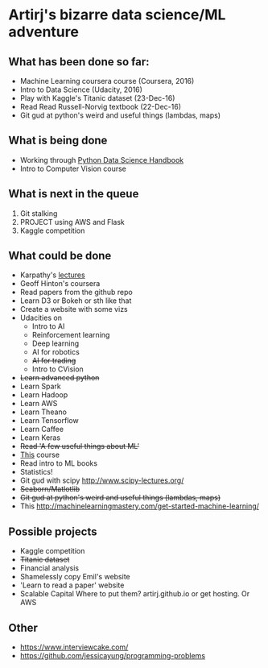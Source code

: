 # Artirj's bizarre data science/ML adventure
## What has been done so far:
* Machine Learning coursera course (Coursera, 2016)
* Intro to Data Science (Udacity, 2016)
* Play with Kaggle's Titanic dataset (23-Dec-16)
* Read Read Russell-Norvig textbook (22-Dec-16)
* Git gud at python's weird and useful things (lambdas, maps)

## What is being done

* Working through [Python Data Science Handbook](https://github.com/jakevdp/PythonDataScienceHandbook) 
* Intro to Computer Vision course

## What is next in the queue
1. Git stalking
2. PROJECT using AWS and Flask
3. Kaggle competition
## What could be done
* Karpathy's [lectures](http://cs231n.github.io/)
* Geoff Hinton's coursera
* Read papers from the github repo
* Learn D3 or Bokeh or sth like that
* Create a website with some vizs
* Udacities on
  * Intro to AI
  * Reinforcement learning
  * Deep learning
  * AI for robotics
  * ~~AI for trading~~
  * Intro to CVision
* ~~Learn advanced python~~
* Learn Spark
* Learn Hadoop
* Learn AWS
* Learn Theano
* Learn Tensorflow
* Learn Caffee
* Learn Keras
* ~~Read 'A few useful things about ML'~~
* [This](http://cs109.github.io/2015/index.html) course
* Read intro to ML books
* Statistics!
* Git gud with scipy http://www.scipy-lectures.org/
* ~~Seaborn/Matlotlib~~
* ~~Git gud at python's weird and useful things (lambdas, maps)~~
* This http://machinelearningmastery.com/get-started-machine-learning/

## Possible projects
* Kaggle competition
 * ~~Titanic dataset~~
* Financial analysis
* Shamelessly copy Emil's website
* 'Learn to read a paper' website
* Scalable Capital
Where to put them? artirj.github.io or get hosting. Or AWS

## Other
* https://www.interviewcake.com/
* https://github.com/jessicayung/programming-problems
